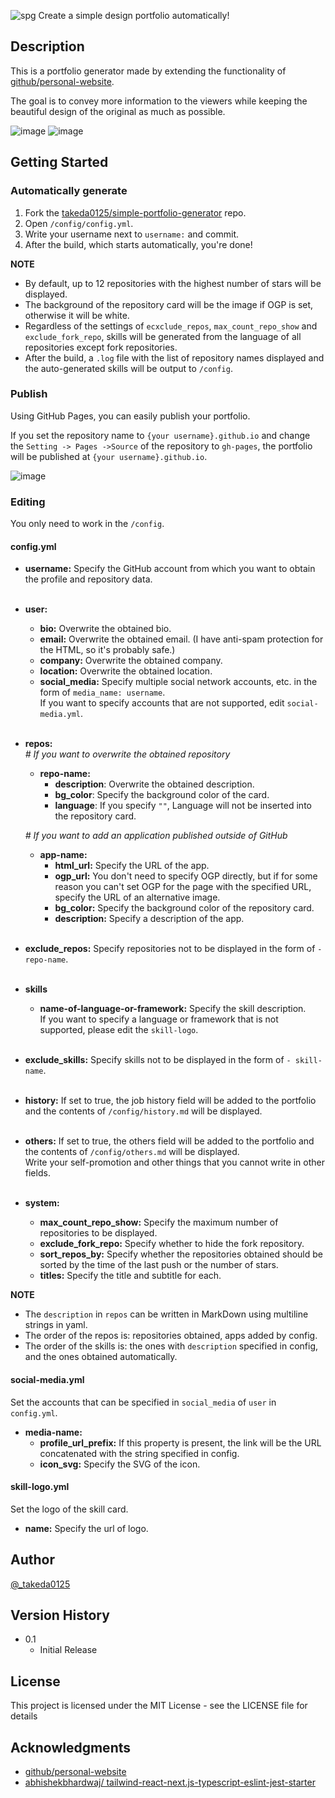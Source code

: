 ![spg](https://user-images.githubusercontent.com/85210804/131278785-7ef1de44-dff2-48b0-9020-e556e2c470d5.png)
Create a simple design portfolio automatically!

## Description

This is a portfolio generator made by extending the functionality
of [github/personal-website](https://github.com/github/personal-website).

The goal is to convey more information to the viewers while keeping the beautiful design of the original as much as
possible.

![image](https://user-images.githubusercontent.com/85210804/131304763-8be89649-9f75-49d1-896e-28296f863f32.png)
![image](https://user-images.githubusercontent.com/85210804/131305277-449245c6-a3bd-4c02-b5d4-1e6bb7da69b7.png)

## Getting Started

### Automatically generate

1. Fork the [takeda0125/simple-portfolio-generator](https://github.com/takeda0125/simple-portfolio-generator) repo.
2. Open `/config/config.yml`.
3. Write your username next to `username:` and commit.
4. After the build, which starts automatically, you're done!

**NOTE**

* By default, up to 12 repositories with the highest number of stars will be displayed.
* The background of the repository card will be the image if OGP is set, otherwise it will be white.
* Regardless of the settings of `ecxclude_repos`, `max_count_repo_show` and `exclude_fork_repo`, skills will be
  generated from the language of all repositories except fork repositories.
* After the build, a `.log` file with the list of repository names displayed and the auto-generated skills will be
  output to `/config`.

### Publish

Using GitHub Pages, you can easily publish your portfolio.

If you set the repository name to `{your username}.github.io` and change the `Setting -> Pages ->Source` of the repository to `gh-pages`, the portfolio will be published at `{your username}.github.io`.

![image](https://user-images.githubusercontent.com/85210804/131305954-20268754-1c1e-4e4e-879e-4ee0ff1dff85.png)

### Editing

You only need to work in the `/config`.

#### config.yml

* **username:** Specify the GitHub account from which you want to obtain the profile and repository data.  
  <br/>

* **user:**
    * **bio:** Overwrite the obtained bio.
    * **email:** Overwrite the obtained email. (I have anti-spam protection for the HTML, so it's probably safe.)
    * **company:** Overwrite the obtained company.
    * **location:** Overwrite the obtained location.
    * **social_media:** Specify multiple social network accounts, etc. in the form of `media_name: username`.  
      If you want to specify accounts that are not supported, edit `social-media.yml`.  
      <br/>

* **repos:**  
  *\# If you want to overwrite the obtained repository*
    * **repo-name:**
        * **description**: Overwrite the obtained description.
        * **bg_color**: Specify the background color of the card.
        * **language**: If you specify `""`, Language will not be inserted into the repository card.

  *\# If you want to add an application published outside of GitHub*
    * **app-name:**
        * **html_url:** Specify the URL of the app.
        * **ogp_url:** You don't need to specify OGP directly, but if for some reason you can't set OGP for the page
          with the specified URL, specify the URL of an alternative image.
        * **bg_color:** Specify the background color of the repository card.
        * **description:** Specify a description of the app.  
          <br/>

* **exclude_repos:** Specify repositories not to be displayed in the form of `- repo-name`.  
  <br/>

* **skills**
    * **name-of-language-or-framework:** Specify the skill description.  
      If you want to specify a language or framework that is not supported, please edit the `skill-logo`.  
      <br/>

* **exclude_skills:** Specify skills not to be displayed in the form of `- skill-name`.  
  <br/>

* **history:** If set to true, the job history field will be added to the portfolio and the contents
  of `/config/history.md` will be displayed.  
  <br/>

* **others:** If set to true, the others field will be added to the portfolio and the contents of `/config/others.md`
  will be displayed.  
  Write your self-promotion and other things that you cannot write in other fields.  
  <br/>

* **system:**
    * **max_count_repo_show:** Specify the maximum number of repositories to be displayed.
    * **exclude_fork_repo:** Specify whether to hide the fork repository.
    * **sort_repos_by:** Specify whether the repositories obtained should be sorted by the time of the last push or the
      number of stars.
    * **titles:** Specify the title and subtitle for each.

**NOTE**

* The `description` in `repos` can be written in MarkDown using multiline strings in yaml.
* The order of the repos is: repositories obtained, apps added by config.
* The order of the skills is: the ones with `description` specified in config, and the ones obtained automatically.

#### social-media.yml

Set the accounts that can be specified in `social_media` of `user` in `config.yml`.

* **media-name:**
    * **profile_url_prefix:** If this property is present, the link will be the URL concatenated with the string
      specified in config.
    * **icon_svg:** Specify the SVG of the icon.

#### skill-logo.yml

Set the logo of the skill card.

* **name:** Specify the url of logo.

## Author

[@_takeda0125](https://twitter.com/_takeda0125)

## Version History

* 0.1
    * Initial Release

## License

This project is licensed under the MIT License - see the LICENSE file for details

## Acknowledgments

* [github/personal-website](https://github.com/github/personal-website)
* [abhishekbhardwaj/ tailwind-react-next.js-typescript-eslint-jest-starter](https://github.com/abhishekbhardwaj/tailwind-react-next.js-typescript-eslint-jest-starter)
